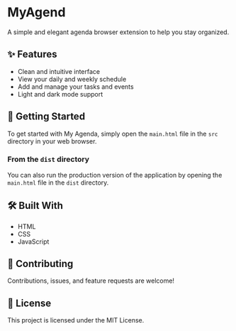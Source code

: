 # MyAgend

A simple and elegant agenda browser extension to help you stay organized.

## ✨ Features

*   Clean and intuitive interface
*   View your daily and weekly schedule
*   Add and manage your tasks and events
*   Light and dark mode support

## 🚀 Getting Started

To get started with My Agenda, simply open the `main.html` file in the `src` directory in your web browser.

### From the `dist` directory

You can also run the production version of the application by opening the `main.html` file in the `dist` directory.

## 🛠️ Built With

*   HTML
*   CSS
*   JavaScript

## 🤝 Contributing

Contributions, issues, and feature requests are welcome!

## 📝 License

This project is licensed under the MIT License.

